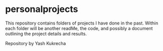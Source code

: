# personalprojects

This repository contains folders of projects I have done in the past. Within each folder will be another readMe, the code, and possibly a document outlining the project details and results. 

Repository by Yash Kukrecha
